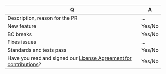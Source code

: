 | Q             | A
| ------------- | ---
|Description, reason for the PR| ...
|New feature| Yes/No <!-- Do not forget to update docs/ -->
|BC breaks| Yes/No <!-- Do not forget to update UPGRADE.md, see /docs/contributing/our-backward-compatibility-promise.md -->
|Fixes issues| ... <!-- Write "closes #123" for the issue to be closed automatically during merge -->
|Standards and tests pass| Yes/No
|Have you read and signed our [License Agreement for contributions](https://www.shopsys.com/license-agreement)?| Yes/No
